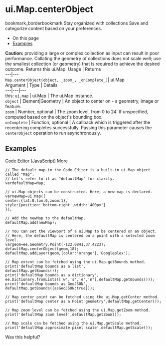  
#  ui.Map.centerObject
bookmark_borderbookmark Stay organized with collections  Save and categorize content based on your preferences.
  * On this page
  * [Examples](https://developers.google.com/earth-engine/apidocs/ui-map-centerobject#examples)


**Caution:** providing a large or complex collection as input can result in poor performance. Collating the geometry of collections does not scale well; use the smallest collection (or geometry) that is required to achieve the desired outcome.
Returns this ui.Map.
Usage | Returns  
---|---  
`Map.centerObject(object, _zoom_, _onComplete_)`|  ui.Map  
Argument | Type | Details  
---|---|---  
this: `ui.map` | ui.Map | The ui.Map instance.  
`object` | Element|Geometry | An object to center on - a geometry, image or feature.  
`zoom` | Number, optional | The zoom level, from 0 to 24. If unspecified, computed based on the object's bounding box.  
`onComplete` | Function, optional | A callback which is triggered after the recentering completes successfully. Passing this parameter causes the `centerObject` operation to run asynchronously.  
## Examples
[Code Editor (JavaScript)](https://developers.google.com/earth-engine/apidocs/ui-map-centerobject#code-editor-javascript-sample) More
```
// The default map in the Code Editor is a built-in ui.Map object called "Map".
// Let's refer to it as "defaultMap" for clarity.
vardefaultMap=Map;

// ui.Map objects can be constructed. Here, a new map is declared.
varnewMap=ui.Map({
center:{lat:0,lon:0,zoom:1},
style:{position:'bottom-right',width:'400px'}
});

// Add the newMap to the defaultMap.
defaultMap.add(newMap);

// You can set the viewport of a ui.Map to be centered on an object.
// Here, the defaultMap is centered on a point with a selected zoom level.
vargeom=ee.Geometry.Point(-122.0841,37.4223);
defaultMap.centerObject(geom,18);
defaultMap.addLayer(geom,{color:'orange'},'Googleplex');

// Map extent can be fetched using the ui.Map.getBounds method.
print('defaultMap bounds as a list',
defaultMap.getBounds());
print('defaultMap bounds as a dictionary',
ee.Dictionary.fromLists(['w','s','e','n'],defaultMap.getBounds()));
print('defaultMap bounds as GeoJSON',
defaultMap.getBounds({asGeoJSON:true}));

// Map center point can be fetched using the ui.Map.getCenter method.
print('defaultMap center as a Point geometry',defaultMap.getCenter());

// Map zoom level can be fetched using the ui.Map.getZoom method.
print('defaultMap zoom level',defaultMap.getZoom());

// Map scale can be fetched using the ui.Map.getScale method.
print('defaultMap approximate pixel scale',defaultMap.getScale());
```

Was this helpful?
